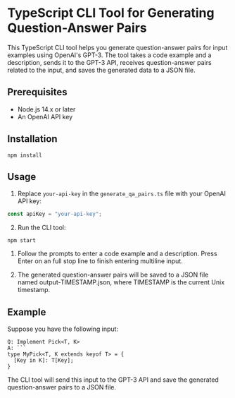 # TypeScript CLI Tool for Generating Question-Answer Pairs

This TypeScript CLI tool helps you generate question-answer pairs for input examples using OpenAI's GPT-3. The tool takes a code example and a description, sends it to the GPT-3 API, receives question-answer pairs related to the input, and saves the generated data to a JSON file.

## Prerequisites

- Node.js 14.x or later
- An OpenAI API key

## Installation

```
npm install
```

## Usage

1. Replace `your-api-key` in the `generate_qa_pairs.ts` file with your OpenAI API key:

```typescript
const apiKey = "your-api-key";
```

2. Run the CLI tool:

```
npm start

```

1. Follow the prompts to enter a code example and a description. Press Enter on an full stop line to finish entering multiline input.

2. The generated question-answer pairs will be saved to a JSON file named output-TIMESTAMP.json, where TIMESTAMP is the current Unix timestamp.

## Example

Suppose you have the following input:

````
Q: Implement Pick<T, K>
A: ```
type MyPick<T, K extends keyof T> = {
  [Key in K]: T[Key];
}
````

The CLI tool will send this input to the GPT-3 API and save the generated question-answer pairs to a JSON file.
